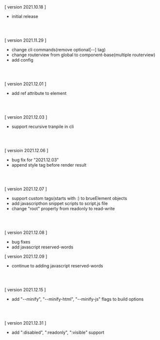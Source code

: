 [ version 2021.10.18 ]
- initial release

<br><br>

[ version 2021.11.29 ]
- change cli commands(remove optional[--] tag)
- change routerview from global to component-base(multiple routerview)
- add config

<br><br>

[ version 2021.12.01 ]
- add ref attribute to element

<br><br>

[ version 2021.12.03 ]
- support recursive tranpile in cli

<br><br>

[ versioin 2021.12.06 ]
- bug fix for "2021.12.03"
- append style tag before render result

<br><br>

[ version 2021.12.07 ]
- support custom tags(starts with :) to brueElement objects
- add javascripthon snippet scripts to script.js file
- change "root" property from readonly to read-write

<br><br>

[ version 2021.12.08 ]
- bug fixes
- add javascript reserved-words

[ version 2021.12.09 ]
- continue to adding javascript reserved-words

<br><br>

[ version 2021.12.15 ]
- add "--minify", "--minify-html", "--minify-js" flags to build options

<br><br>

[ version 2021.12.31 ]
- add ":disabled", ":readonly", ":visible" support
